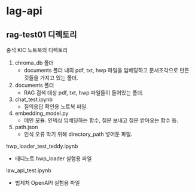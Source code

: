 # lag-api

## rag-test01 디렉토리
중석 KIC 노트북의 디렉토리

1. chroma_db 폴더
   - documents 폴더 내의 pdf, txt, hwp 파일을 임베딩하고 문서조각으로 만든 것들을 가지고 있는 폴더.
2. documents 폴더
   - RAG 검색 대상 pdf, txt, hwp 파일들이 들어있는 폴더.
3. chat_test.ipynb
   - 질의응답 확인용 노트북 파일.
4. embedding_model.py
   - 메인 모듈. 인덱싱 임베딩하는 함수, 질문 보내고 질문 받아오는 함수 등.
5. path.json
   - 인식 오류 막기 위해 directory_path 넣어둔 파일.
  

hwp_loader_test_teddy.ipynb
- 테디노트 hwp_loader 실험용 파일

law_api_test.ipynb
- 법제처 OpenAPI 실험용 파일
